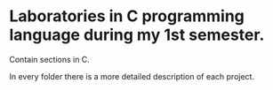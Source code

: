 # Laboratories in C programming language during my 1st semester.

Contain sections in C.

In every folder there is a more detailed description of each project.
